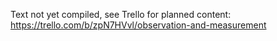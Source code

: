 Text not yet compiled, see Trello for planned content: https://trello.com/b/zpN7HVvl/observation-and-measurement
